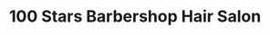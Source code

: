 ---
title: "100 Stars Barbershop Hair Salon"
url: /coquitlam/100-stars-barbershop-hair-salon/
shop: Friseur
---